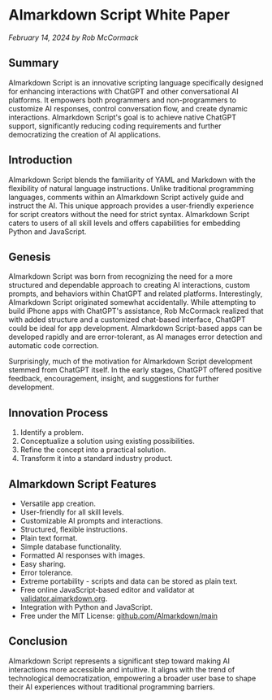 # AImarkdown Script White Paper

_February 14, 2024 by Rob McCormack_

## Summary

AImarkdown Script is an innovative scripting language specifically designed for enhancing interactions with ChatGPT and other conversational AI platforms. It empowers both programmers and non-programmers to customize AI responses, control conversation flow, and create dynamic interactions. AImarkdown Script's goal is to achieve native ChatGPT support, significantly reducing coding requirements and further democratizing the creation of AI applications.

## Introduction

AImarkdown Script blends the familiarity of YAML and Markdown with the flexibility of natural language instructions. Unlike traditional programming languages, comments within an AImarkdown Script actively guide and instruct the AI. This unique approach provides a user-friendly experience for script creators without the need for strict syntax. AImarkdown Script caters to users of all skill levels and offers capabilities for embedding Python and JavaScript.

## Genesis

AImarkdown Script was born from recognizing the need for a more structured and dependable approach to creating AI interactions, custom prompts, and behaviors within ChatGPT and related platforms. Interestingly, AImarkdown Script originated somewhat accidentally. While attempting to build iPhone apps with ChatGPT's assistance, Rob McCormack realized that with added structure and a customized chat-based interface, ChatGPT could be ideal for app development. AImarkdown Script-based apps can be developed rapidly and are error-tolerant, as AI manages error detection and automatic code correction.

Surprisingly, much of the motivation for AImarkdown Script development stemmed from ChatGPT itself. In the early stages, ChatGPT offered positive feedback, encouragement, insight, and suggestions for further development.

## Innovation Process

1. Identify a problem.
2. Conceptualize a solution using existing possibilities.
3. Refine the concept into a practical solution.
4. Transform it into a standard industry product.

## AImarkdown Script Features

- Versatile app creation.
- User-friendly for all skill levels.
- Customizable AI prompts and interactions.
- Structured, flexible instructions.
- Plain text format.
- Simple database functionality.
- Formatted AI responses with images.
- Easy sharing.
- Error tolerance.
- Extreme portability - scripts and data can be stored as plain text.
- Free online JavaScript-based editor and validator at [validator.aimarkdown.org](http://validator.aimarkdown.org).
- Integration with Python and JavaScript.
- Free under the MIT License: [github.com/AImarkdown/main](http://github.com/AImarkdown/main)

## Conclusion

AImarkdown Script represents a significant step toward making AI interactions more accessible and intuitive. It aligns with the trend of technological democratization, empowering a broader user base to shape their AI experiences without traditional programming barriers.
